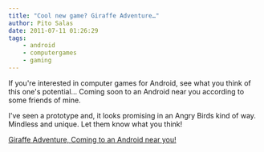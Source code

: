```yaml
---
title: "Cool new game? Giraffe Adventure…"
author: Pito Salas
date: 2011-07-11 01:26:29
tags:
    - android
    - computergames
    - gaming
---
```



If you're interested in computer games for Android, see what you think of this
one's potential… Coming soon to an Android near you according to some friends
of mine.

I've seen a prototype and, it looks promising in an Angry Birds kind of way.
Mindless and unique. Let them know what you think!

[Giraffe Adventure, Coming to an Android near
you!](<http://unbouncepages.com/giraffe-adventure/>)


